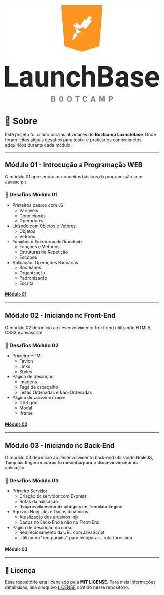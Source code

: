 <h1 align="center"><img src="logoparagit.png" ></h1>

# :page_facing_up: Sobre

Este projeto foi criado para as atividades do **Bootcamp LaunchBase**. Onde foram feitos alguns desafios para testar e praticar os conhecimetos adquiridos durante cada módulo.

---

## Módulo 01 - Introdução a Programação WEB 

O módulo 01 apresentou os conceitos básicos da programação com Javascrpit

### :rocket: Desafios Módulo 01

 - Primeiros passos com JS
   - Variáveis
   - Condicionais
   - Operadores
 - Lidando com Objetos e Vetores
   - Objetos 
   - Vetores
 - Funções e Estruturas de Repetição
   - Funções e Métodos
   - Estruturas de Repetição
   - Escopos
 - Aplicação: Operações Bancárias
   - Booleanos
   - Organização
   - Padronização
   - Escrita

#### [Módulo 01](./desafio-introducao)

---

## Módulo 02 - Iniciando no Front-End

O módulo 02 deu inicio ao desenvolvimento front-end utilizando HTML5, CSS3 e Javascript

### :rocket: Desafios Módulo 02

 - Primeiro HTML
   - Favion
   - Links
   - Styles
 - Página de descrição
   - Imagens
   - Tags de cabeçalho
   - Listas Ordenadas e Não-Ordenadas
 - Página de cursos e iframe
   - CSS grid
   - Modal
   - Iframe 

#### [Módulo 02](./desafio-frontend)

---

## Módulo 03 - Iniciando no Back-End

O módulo 03 deu inicio ao desenvolvimento back-end utilizando NodeJS, Template Engine e outras ferramentas para o desenvolvimento da aplicação.

### :rocket: Desafios Módulo 03

 - Primeiro Servidor
   - Criação do servidor com Express
   - Rotas da aplicação
   - Reaproveitamento de código com Template Engine
 - Aquivos Nunjucks e Dados dinâmicos
   - Atualização dos arquivos .njk
   - Dados no Back-End e não no Front-End
 - Página de descrição do curso
   - Redirecionamento da URL com JavaScript
   - Utilizando "req.params" para recuparar a rota fornecida 

#### [Módulo 03](./desafio-backend)

---

## :memo: Licença

Esse repositório está licenciado pela **MIT LICENSE**. Para mais informações detalhadas, leia o arquivo [LICENSE](./LICENSE) contido nesse repositório.